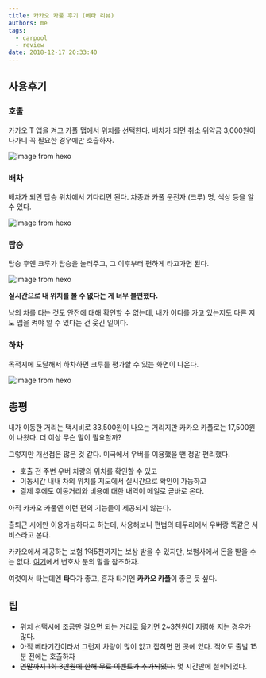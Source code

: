 ```yaml
---
title: 카카오 카풀 후기 (베타 리뷰)
authors: me
tags:
  - carpool
  - review
date: 2018-12-17 20:33:40
---
```


## 사용후기

### 호출

카카오 T 앱을 켜고 카풀 탭에서 위치를 선택한다.
배차가 되면 취소 위약금 3,000원이 나가니 꼭 필요한 경우에만 호출하자.

![image from hexo](https://i.imgur.com/A4u8Cp0.png)

### 배차

배차가 되면 탑승 위치에서 기다리면 된다.
차종과 카풀 운전자 (크루) 명, 색상 등을 알 수 있다.

![image from hexo](https://i.imgur.com/JZJ7h8x.png)

### 탑승

탑승 후엔 크루가 탑승을 눌러주고, 그 이후부터 편하게 타고가면 된다.

![image from hexo](https://i.imgur.com/8ZINxGI.png)

**실시간으로 내 위치를 볼 수 없다는 게 너무 불편했다.**

남의 차를 타는 것도 안전에 대해 확인할 수 없는데,
내가 어디를 가고 있는지도 다른 지도 앱을 켜야 알 수 있다는 건 웃긴 일이다.

### 하차

목적지에 도달해서 하차하면 크루를 평가할 수 있는 화면이 나온다.

![image from hexo](https://i.imgur.com/amxnE8O.png)

## 총평

내가 이동한 거리는 택시비로 33,500원이 나오는 거리지만 카카오 카풀로는 17,500원이 나왔다.
더 이상 무슨 말이 필요할까?

그렇지만 개선점은 많은 것 같다.
미국에서 우버를 이용했을 땐 정말 편리했다.

- 호출 전 주변 우버 차량의 위치를 확인할 수 있고
- 이동시간 내내 차의 위치를 지도에서 실시간으로 확인이 가능하고
- 결제 후에도 이동거리와 비용에 대한 내역이 메일로 곧바로 온다.

아직 카카오 카풀엔 이런 편의 기능들이 제공되지 않는다.

출퇴근 시에만 이용가능하다고 하는데, 사용해보니 편법의 테두리에서 우버랑 똑같은 서비스라고 본다.

카카오에서 제공하는 보험 1억5천까지는 보상 받을 수 있지만, 보험사에서 돈을 받을 수는 없다.
[여기](https://www.youtube.com/watch?v=W-jLxWx06Kc&t=6m31s)에서 변호사 분의 말을 참조하자.

여럿이서 타는데엔 **타다**가 좋고, 혼자 타기엔 **카카오 카풀**이 좋은 듯 싶다.

## 팁

- 위치 선택시에 조금만 걸으면 되는 거리로 옮기면 2~3천원이 저렴해 지는 경우가 많다.
- 아직 베타기간이라서 그런지 차량이 많이 없고 잡히면 먼 곳에 있다. 적어도 출발 15분 전에는 호출하자
- ~~연말까지 1회 3만원에 한해 무료 이벤트가 추가되었다.~~ 몇 시간만에 철회되었다.
